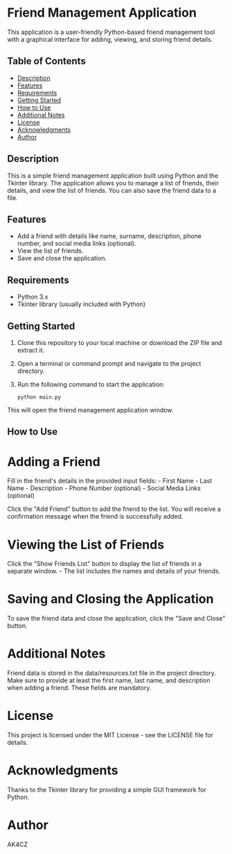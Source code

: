 # Friend Management Application
This application is a user-friendly Python-based friend management tool with a graphical interface for adding, viewing, and storing friend details.

## Table of Contents
- [Description](#description)
- [Features](#features)
- [Requirements](#requirements)
- [Getting Started](#getting-started)
- [How to Use](#how-to-use)
- [Additional Notes](#additional-notes)
- [License](#license)
- [Acknowledgments](#acknowledgments)
- [Author](#author)

## Description
This is a simple friend management application built using Python and the Tkinter library. The application allows you to manage a list of friends, their details, and view the list of friends. You can also save the friend data to a file.

## Features
- Add a friend with details like name, surname, description, phone number, and social media links (optional).
- View the list of friends.
- Save and close the application.

## Requirements
- Python 3.x
- Tkinter library (usually included with Python)

## Getting Started
1. Clone this repository to your local machine or download the ZIP file and extract it.
2. Open a terminal or command prompt and navigate to the project directory.
3. Run the following command to start the application:

   ```shell
   python main.py

This will open the friend management application window.

## How to Use
# Adding a Friend
Fill in the friend's details in the provided input fields:
    - First Name
    - Last Name
    - Description
    - Phone Number (optional)
    - Social Media Links (optional)

Click the "Add Friend" button to add the friend to the list.
You will receive a confirmation message when the friend is successfully added.

# Viewing the List of Friends
Click the "Show Friends List" button to display the list of friends in a separate window.
    - The list includes the names and details of your friends.

# Saving and Closing the Application
To save the friend data and close the application, click the "Save and Close" button.
# Additional Notes
Friend data is stored in the data/resources.txt file in the project directory.
Make sure to provide at least the first name, last name, and description when adding a friend. These fields are mandatory.
# License
This project is licensed under the MIT License - see the LICENSE file for details.

# Acknowledgments
Thanks to the Tkinter library for providing a simple GUI framework for Python.
# Author
AK4CZ
